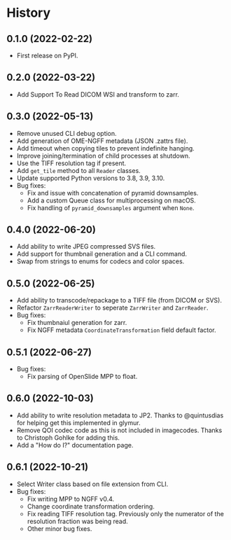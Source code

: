 # History

## 0.1.0 (2022-02-22)

- First release on PyPI.

## 0.2.0 (2022-03-22)

- Add Support To Read DICOM WSI and transform to zarr.

## 0.3.0 (2022-05-13)

- Remove unused CLI debug option.
- Add generation of OME-NGFF metadata (JSON .zattrs file).
- Add timeout when copying tiles to prevent indefinite hanging.
- Improve joining/termination of child processes at shutdown.
- Use the TIFF resolution tag if present.
- Add `get_tile` method to all `Reader` classes.
- Update supported Python versions to 3.8, 3.9, 3.10.
- Bug fixes:
  - Fix and issue with concatenation of pyramid downsamples.
  - Add a custom Queue class for multiprocessing on macOS.
  - Fix handling of `pyramid_downsamples` argument when `None`.

## 0.4.0 (2022-06-20)

- Add ability to write JPEG compressed SVS files.
- Add support for thumbnail generation and a CLI command.
- Swap from strings to enums for codecs and color spaces.

## 0.5.0 (2022-06-25)

- Add ability to transcode/repackage to a TIFF file (from DICOM or SVS).
- Refactor `ZarrReaderWriter` to seperate `ZarrWriter` and `ZarrReader`.
- Bug fixes:
  - Fix thumbnaiul generation for zarr.
  - Fix NGFF metadata `CoordinateTransformation` field default factor.

## 0.5.1 (2022-06-27)

- Bug fixes:
  - Fix parsing of OpenSlide MPP to float.

## 0.6.0 (2022-10-03)

- Add ability to write resolution metadata to JP2. Thanks to
  @quintusdias for helping get this implemented in glymur.
- Remove QOI codec code as this is not included in imagecodes. Thanks to
  Christoph Gohlke for adding this.
- Add a "How do I?" documentation page.

## 0.6.1 (2022-10-21)

- Select Writer class based on file extension from CLI.
- Bug fixes:
  - Fix writing MPP to NGFF v0.4.
  - Change coordinate transformation ordering.
  - Fix reading TIFF resolution tag. Previously only the numerator of
    the resolution fraction was being read.
  - Other minor bug fixes.
